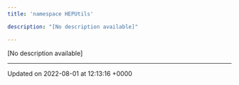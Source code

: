 ```yaml
---
title: 'namespace HEPUtils'

description: "[No description available]"

---
```







[No description available]






-------------------------------

Updated on 2022-08-01 at 12:13:16 +0000